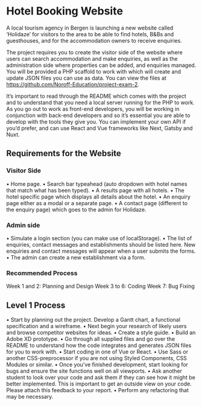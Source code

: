 # Hotel Booking Website

A local tourism agency in Bergen is launching a new website called ‘Holidaze’ for visitors to the
area to be able to find hotels, B&Bs and guesthouses, and for the accommodation owners to
receive enquiries.

The project requires you to create the visitor side of the website where users can search
accommodation and make enquiries, as well as the administration side where properties can be
added, and enquiries managed.
You will be provided a PHP scaffold to work with which will create and update JSON files you
can use as data. You can view the files at https://github.com/Noroff-Education/project-exam-2.

It’s important to read through the README which comes with the project and to understand
that you need a local server running for the PHP to work. As you go out to work as front-end
developers, you will be working in conjunction with back-end developers and so it’s essential
you are able to develop with the tools they give you.
You can implement your own API if you’d prefer, and can use React and Vue frameworks like
Next, Gatsby and Nuxt.

## Requirements for the Website

### Visitor Side
• Home page.
• Search bar typeahead (auto dropdown with hotel names that match what has been
typed).
• A results page with all hotels.
• The hotel specific page which displays all details about the hotel.
• An enquiry page either as a modal or a separate page.
• A contact page (different to the enquiry page) which goes to the admin for Holidaze.

### Admin side
• Simulate a login section (you can make use of localStorage).
• The list of enquiries, contact messages and establishments should be listed here. New
enquiries and contact messages will appear when a user submits the forms.
• The admin can create a new establishment via a form.

### Recommended Process
Week 1 and 2: Planning and Design
Week 3 to 6: Coding
Week 7: Bug Fixing

## Level 1 Process
• Start by planning out the project. Develop a Gantt chart, a functional specification and a
wireframe.
• Next begin your research of likely users and browse competitor websites for ideas.
• Create a style guide.
• Build an Adobe XD prototype.
• Go through all supplied files and go over the README to understand how the code
integrates and generates JSON files for you to work with.
• Start coding in one of Vue or React.
• Use Sass or another CSS-preprocessor if you are not using Styled Components, CSS
Modules or similar.
• Once you’ve finished development, start looking for bugs and ensure the site functions
well on all viewports.
• Ask another student to look over your code and ask them if they can see how it might
be better implemented. This is important to get an outside view on your code. Please
attach this feedback to your report.
• Perform any refactoring that may be necessary.